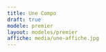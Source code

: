 ```yaml
---
title: Une Compo
draft: true
modele: premier
layout: modeles/premier
affiche: media/une-affiche.jpg
---
```

